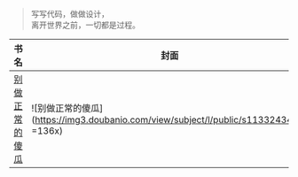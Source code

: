 > 写写代码，做做设计，  
> 离开世界之前，一切都是过程。

| 书名 | 封面 | 心得 |
| ------ | ------ | ------ |
| [别做正常的傻瓜](https://book.douban.com/subject/1874488/) | ![别做正常的傻瓜](https://img3.doubanio.com/view/subject/l/public/s11332434.jpg =136x) | 正在读 |
